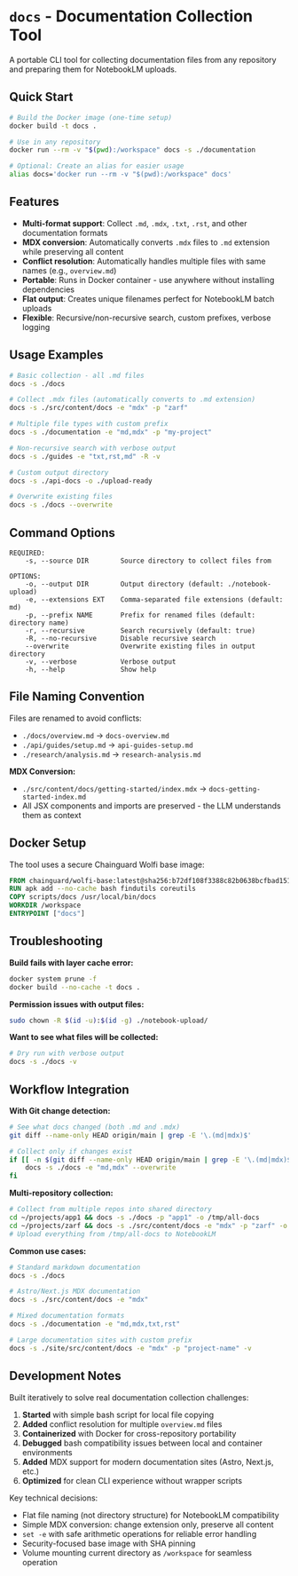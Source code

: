 # `docs` - Documentation Collection Tool

A portable CLI tool for collecting documentation files from any repository and preparing them for NotebookLM uploads.

## Quick Start

```bash
# Build the Docker image (one-time setup)
docker build -t docs .

# Use in any repository
docker run --rm -v "$(pwd):/workspace" docs -s ./documentation

# Optional: Create an alias for easier usage
alias docs='docker run --rm -v "$(pwd):/workspace" docs'
```

## Features

- **Multi-format support**: Collect `.md`, `.mdx`, `.txt`, `.rst`, and other documentation formats
- **MDX conversion**: Automatically converts `.mdx` files to `.md` extension while preserving all content
- **Conflict resolution**: Automatically handles multiple files with same names (e.g., `overview.md`)
- **Portable**: Runs in Docker container - use anywhere without installing dependencies
- **Flat output**: Creates unique filenames perfect for NotebookLM batch uploads
- **Flexible**: Recursive/non-recursive search, custom prefixes, verbose logging

## Usage Examples

```bash
# Basic collection - all .md files
docs -s ./docs

# Collect .mdx files (automatically converts to .md extension)
docs -s ./src/content/docs -e "mdx" -p "zarf"

# Multiple file types with custom prefix
docs -s ./documentation -e "md,mdx" -p "my-project"

# Non-recursive search with verbose output
docs -s ./guides -e "txt,rst,md" -R -v

# Custom output directory
docs -s ./api-docs -o ./upload-ready

# Overwrite existing files
docs -s ./docs --overwrite
```

## Command Options

```
REQUIRED:
    -s, --source DIR        Source directory to collect files from

OPTIONS:
    -o, --output DIR        Output directory (default: ./notebook-upload)
    -e, --extensions EXT    Comma-separated file extensions (default: md)
    -p, --prefix NAME       Prefix for renamed files (default: directory name)
    -r, --recursive         Search recursively (default: true)
    -R, --no-recursive      Disable recursive search
    --overwrite             Overwrite existing files in output directory
    -v, --verbose           Verbose output
    -h, --help              Show help
```

## File Naming Convention

Files are renamed to avoid conflicts:
- `./docs/overview.md` → `docs-overview.md`
- `./api/guides/setup.md` → `api-guides-setup.md`
- `./research/analysis.md` → `research-analysis.md`

**MDX Conversion:**
- `./src/content/docs/getting-started/index.mdx` → `docs-getting-started-index.md`
- All JSX components and imports are preserved - the LLM understands them as context

## Docker Setup

The tool uses a secure Chainguard Wolfi base image:

```dockerfile
FROM chainguard/wolfi-base:latest@sha256:b72df108f3388c82b0638bcfbad1511d85c60593e67fb8f8a968255f7e0588df
RUN apk add --no-cache bash findutils coreutils
COPY scripts/docs /usr/local/bin/docs
WORKDIR /workspace
ENTRYPOINT ["docs"]
```

## Troubleshooting

**Build fails with layer cache error:**
```bash
docker system prune -f
docker build --no-cache -t docs .
```

**Permission issues with output files:**
```bash
sudo chown -R $(id -u):$(id -g) ./notebook-upload/
```

**Want to see what files will be collected:**
```bash
# Dry run with verbose output
docs -s ./docs -v
```

## Workflow Integration

**With Git change detection:**
```bash
# See what docs changed (both .md and .mdx)
git diff --name-only HEAD origin/main | grep -E '\.(md|mdx)$'

# Collect only if changes exist
if [[ -n $(git diff --name-only HEAD origin/main | grep -E '\.(md|mdx)$') ]]; then
    docs -s ./docs -e "md,mdx" --overwrite
fi
```

**Multi-repository collection:**
```bash
# Collect from multiple repos into shared directory
cd ~/projects/app1 && docs -s ./docs -p "app1" -o /tmp/all-docs
cd ~/projects/zarf && docs -s ./src/content/docs -e "mdx" -p "zarf" -o /tmp/all-docs
# Upload everything from /tmp/all-docs to NotebookLM
```

**Common use cases:**
```bash
# Standard markdown documentation
docs -s ./docs

# Astro/Next.js MDX documentation  
docs -s ./src/content/docs -e "mdx"

# Mixed documentation formats
docs -s ./documentation -e "md,mdx,txt,rst"

# Large documentation sites with custom prefix
docs -s ./site/src/content/docs -e "mdx" -p "project-name" -v
```

## Development Notes

Built iteratively to solve real documentation collection challenges:

1. **Started** with simple bash script for local file copying
2. **Added** conflict resolution for multiple `overview.md` files
3. **Containerized** with Docker for cross-repository portability
4. **Debugged** bash compatibility issues between local and container environments
5. **Added** MDX support for modern documentation sites (Astro, Next.js, etc.)
6. **Optimized** for clean CLI experience without wrapper scripts

Key technical decisions:
- Flat file naming (not directory structure) for NotebookLM compatibility
- Simple MDX conversion: change extension only, preserve all content
- `set -e` with safe arithmetic operations for reliable error handling
- Security-focused base image with SHA pinning
- Volume mounting current directory as `/workspace` for seamless operation